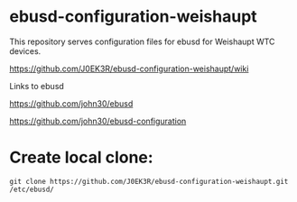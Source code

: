 # ebusd-configuration-weishaupt
This repository serves configuration files for ebusd for Weishaupt WTC devices.

https://github.com/J0EK3R/ebusd-configuration-weishaupt/wiki

Links to ebusd

https://github.com/john30/ebusd

https://github.com/john30/ebusd-configuration

# Create local clone:
```
git clone https://github.com/J0EK3R/ebusd-configuration-weishaupt.git /etc/ebusd/
```
